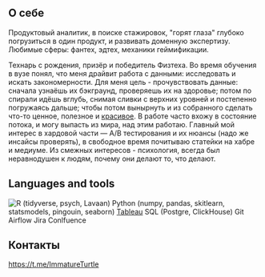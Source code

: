 ## О себе
Продуктовый аналитик, в поиске стажировок, "горят глаза" глубоко погрузиться в один продукт, и развивать доменную экспертизу. Любимые сферы: фантех, эдтех, механики геймификации. 

Технарь с рождения, призёр и победитель Физтеха. Во время обучения в вузе понял, что меня драйвит работа с данными: исследовать и искать закономерности. Для меня цель - прочувствовать данные: сначала узнаёшь их бэкграунд, проверяешь их на здоровье; потом по спирали идёшь вглубь, снимая сливки с верхних уровней и постепенно погружаясь дальше; чтобы потом вынырнуть и из собранного сделать что-то ценное, полезное и [красивое](https://public.tableau.com/app/profile/ilya.nartov/vizzes). В работе часто вхожу в состояние потока, и могу выпасть из мира, над этим работаю.
Главный мой интерес в хардовой части — A/B тестирования и их нюансы (надо же инсайсы проверять), в свободное время почитываю статейки на хабре и медиуме. Из смежных интересов - психология, всегда был неравнодушен к людям, почему они делают то, что делают.

## Languages and tools
![R](https://github.com/ilyuha888/ilyuha888/R.png) (tidyverse, psych, Lavaan)
Python (numpy, pandas, skitlearn, statsmodels, pingouin, seaborn)
[Tableau](https://public.tableau.com/app/profile/ilya.nartov/vizzes)
SQL (Postgre, ClickHouse)
Git
Airflow
Jira
Conlfuence
## Контакты
https://t.me/ImmatureTurtle
